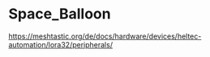# Space_Balloon


https://meshtastic.org/de/docs/hardware/devices/heltec-automation/lora32/peripherals/